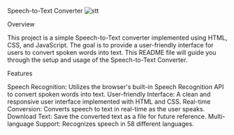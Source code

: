 Speech-to-Text Converter
![stt](https://github.com/mazid79/Speech-to-text/assets/122568589/bba71ca8-d9f3-498c-af18-9de0e8ddce0b)

Overview

This project is a simple Speech-to-Text converter implemented using HTML, CSS, and JavaScript. The goal is to provide a user-friendly interface for users to convert spoken words into text. This README file will guide you through the setup and usage of the Speech-to-Text Converter.

Features

Speech Recognition: Utilizes the browser's built-in Speech Recognition API to convert spoken words into text.
User-friendly Interface: A clean and responsive user interface implemented with HTML and CSS.
Real-time Conversion: Converts speech to text in real-time as the user speaks.
Download Text: Save the converted text as a file for future reference.
Multi-language Support: Recognizes speech in 58 different languages.
